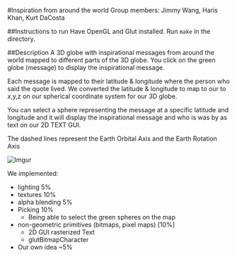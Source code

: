#Inspiration from around the world
Group members: Jimmy Wang, Haris Khan, Kurt DaCosta

##Instructions to run
Have OpenGL and Glut installed.
Run `make` in the directory.

##Description
A 3D globe with inspirational messages from around the world mapped to different parts of the 3D globe. You click on the green globe (message) to display the inspirational message.

Each message is mapped to their latitude & longitude where the person who said the quote lived. We converted the latitude & longitude to map to our to x,y,z on our spherical coordinate system for our 3D globe.

You can select a sphere representing the message at a specific latitude and longitude and it will display the inspirational message and who is was by as text on our 2D TEXT GUI.

The dashed lines represent the Earth Orbital Axis and the Earth Rotation Axis

![Imgur](http://i.imgur.com/Fr1zmvn.png)

We implemented:

+ lighting 5%
+ textures 10%
+ alpha blending 5%
+ Picking 10%
    + Being able to select the green spheres on the map
+ non-geometric primitives (bitmaps, pixel maps) [10%]
    + 2D GUI rasterized Text
    + glutBitmapCharacter
+ Our own idea ~5%
